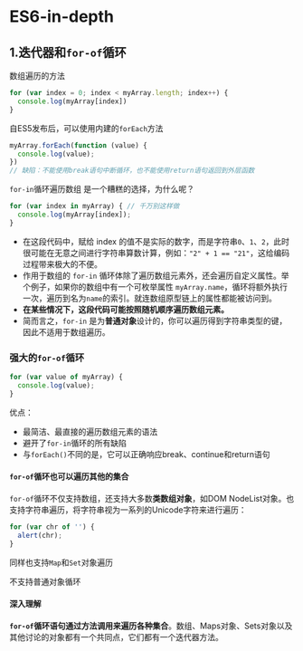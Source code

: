 # ES6-in-depth

## 1.迭代器和`for-of`循环

数组遍历的方法

```js
for (var index = 0; index < myArray.length; index++) {
  console.log(myArray[index])
}
```

自ES5发布后，可以使用内建的`forEach`方法

```js
myArray.forEach(function (value) {
  console.log(value);
})
// 缺陷：不能使用break语句中断循环，也不能使用return语句返回到外层函数
```



`for-in`循环遍历数组 是一个糟糕的选择，为什么呢？

```js
for (var index in myArray) { // 千万别这样做
  console.log(myArray[index]);
}
```

- 在这段代码中，赋给 index 的值不是实际的数字，而是字符串`0`、`1`、`2`，此时很可能在无意之间进行字符串算数计算，例如：`"2" + 1 == "21"`，这给编码过程带来极大的不便。
- 作用于数组的 `for-in` 循环体除了遍历数组元素外，还会遍历自定义属性。举个例子，如果你的数组中有一个可枚举属性 `myArray.name`，循环将额外执行一次，遍历到名为`name`的索引。就连数组原型链上的属性都能被访问到。
- **在某些情况下，这段代码可能按照随机顺序遍历数组元素。**
- 简而言之，`for-in` 是为**普通对象**设计的，你可以遍历得到字符串类型的键，因此不适用于数组遍历。

### 强大的`for-of`循环

```js
for (var value of myArray) {
  console.log(value);
}
```

优点：

- 最简洁、最直接的遍历数组元素的语法
- 避开了`for-in`循环的所有缺陷
- 与`forEach()`不同的是，它可以正确响应break、continue和return语句



#### `for-of`循环也可以遍历其他的集合

`for-of`循环不仅支持数组，还支持大多数**类数组对象**，如DOM NodeList对象。也支持字符串遍历，将字符串视为一系列的Unicode字符来进行遍历：

```js
for (var chr of '') {
  alert(chr);
}
```

同样也支持`Map`和`Set`对象遍历

不支持普通对象循环



#### 深入理解

**`for-of`循环语句通过方法调用来遍历各种集合**。数组、Maps对象、Sets对象以及其他讨论的对象都有一个共同点，它们都有一个迭代器方法。





